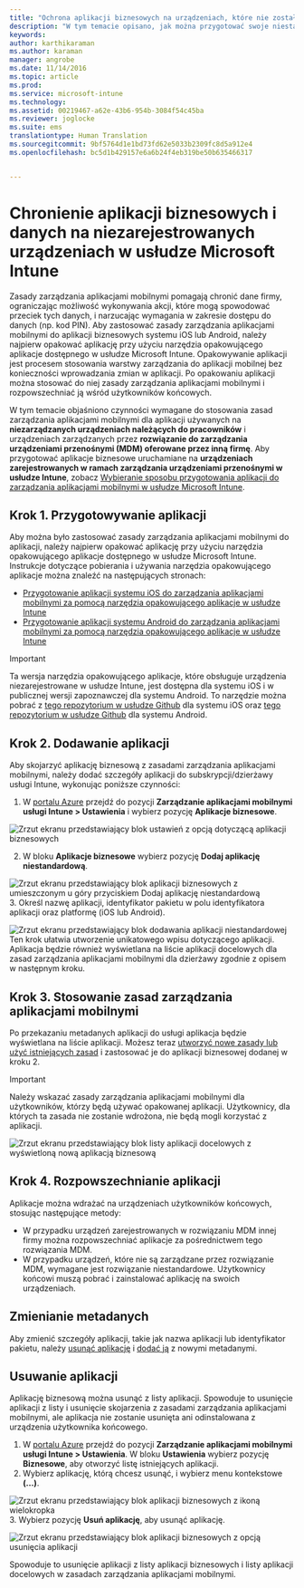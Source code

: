 ```yaml
---
title: "Ochrona aplikacji biznesowych na urządzeniach, które nie zostały zarejestrowane | Microsoft Intune"
description: "W tym temacie opisano, jak można przygotować swoje niestandardowe aplikacje biznesowe, aby mogły stosować zasady zarządzania aplikacjami mobilnymi, co może pomóc w uniknięciu utraty danych."
keywords: 
author: karthikaraman
ms.author: karaman
manager: angrobe
ms.date: 11/14/2016
ms.topic: article
ms.prod: 
ms.service: microsoft-intune
ms.technology: 
ms.assetid: 00219467-a62e-43b6-954b-3084f54c45ba
ms.reviewer: joglocke
ms.suite: ems
translationtype: Human Translation
ms.sourcegitcommit: 9bf5764d1e1bd73fd62e5033b2309fc8d5a912e4
ms.openlocfilehash: bc5d1b429157e6a6b24f4eb319be50b635466317


---
```


# <a name="protect-line-of-business-apps-and-data-on-devices-not-enrolled-in-microsoft-intune"></a>Chronienie aplikacji biznesowych i danych na niezarejestrowanych urządzeniach w usłudze Microsoft Intune

Zasady zarządzania aplikacjami mobilnymi pomagają chronić dane firmy, ograniczając możliwość wykonywania akcji, które mogą spowodować przeciek tych danych, i narzucając wymagania w zakresie dostępu do danych (np. kod PIN). Aby zastosować zasady zarządzania aplikacjami mobilnymi do aplikacji biznesowych systemu iOS lub Android, należy najpierw opakować aplikację przy użyciu narzędzia opakowującego aplikacje dostępnego w usłudze Microsoft Intune.  Opakowywanie aplikacji jest procesem stosowania warstwy zarządzania do aplikacji mobilnej bez konieczności wprowadzania zmian w aplikacji.  Po opakowaniu aplikacji można stosować do niej zasady zarządzania aplikacjami mobilnymi i rozpowszechniać ją wśród użytkowników końcowych.  

W tym temacie objaśniono czynności wymagane do stosowania zasad zarządzania aplikacjami mobilnymi dla aplikacji używanych na **niezarządzanych urządzeniach należących do pracowników** i urządzeniach zarządzanych przez **rozwiązanie do zarządzania urządzeniami przenośnymi (MDM) oferowane przez inną firmę**.  Aby przygotować aplikacje biznesowe uruchamiane na **urządzeniach zarejestrowanych w ramach zarządzania urządzeniami przenośnymi w usłudze Intune**, zobacz [Wybieranie sposobu przygotowania aplikacji do zarządzania aplikacjami mobilnymi w usłudze Microsoft Intune](decide-how-to-prepare-apps-for-mobile-application-management-with-microsoft-intune.md).


##  <a name="step-1-prepare-the-app"></a>Krok 1. Przygotowywanie aplikacji
Aby można było zastosować zasady zarządzania aplikacjami mobilnymi do aplikacji, należy najpierw opakować aplikację przy użyciu narzędzia opakowującego aplikacje dostępnego w usłudze Microsoft Intune.  Instrukcje dotyczące pobierania i używania narzędzia opakowującego aplikacje można znaleźć na następujących stronach:

- [Przygotowanie aplikacji systemu iOS do zarządzania aplikacjami mobilnymi za pomocą narzędzia opakowującego aplikacje w usłudze Intune](prepare-ios-apps-for-mobile-application-management-with-the-microsoft-intune-app-wrapping-tool.md)
- [Przygotowanie aplikacji systemu Android do zarządzania aplikacjami mobilnymi za pomocą narzędzia opakowującego aplikacje w usłudze Intune](prepare-android-apps-for-mobile-application-management-with-the-microsoft-intune-app-wrapping-tool)

>[!IMPORTANT]  
>Ta wersja narzędzia opakowującego aplikacje, które obsługuje urządzenia niezarejestrowane w usłudze Intune, jest dostępna dla systemu iOS i w publicznej wersji zapoznawczej dla systemu Android. To narzędzie można pobrać z [tego repozytorium w usłudze Github](https://github.com/msintuneappsdk/intune-app-wrapping-tool-ios) dla systemu iOS oraz [tego repozytorium w usłudze Github](https://github.com/msintuneappsdk/intune-app-wrapper-android-preview) dla systemu Android.

## <a name="step-2-add-the-app"></a>Krok 2. Dodawanie aplikacji

Aby skojarzyć aplikację biznesową z zasadami zarządzania aplikacjami mobilnymi, należy dodać szczegóły aplikacji do subskrypcji/dzierżawy usługi Intune, wykonując poniższe czynności:

1. W [portalu Azure](https://portal.azure.com/) przejdź do pozycji **Zarządzanie aplikacjami mobilnymi usługi Intune > Ustawienia** i wybierz pozycję **Aplikacje biznesowe**.

  ![Zrzut ekranu przedstawiający blok ustawień z opcją dotyczącą aplikacji biznesowych](../media/mam-azure-portal-lob-on-settings.png)

2. W bloku **Aplikacje biznesowe** wybierz pozycję **Dodaj aplikację niestandardową**.

  ![Zrzut ekranu przedstawiający blok aplikacji biznesowych z umieszczonym u góry przyciskiem Dodaj aplikację niestandardową](../media/mam-azure-portal-add-lob-app-action.png)
3.  Określ nazwę aplikacji, identyfikator pakietu w polu identyfikatora aplikacji oraz platformę (iOS lub Android).

  ![Zrzut ekranu przedstawiający blok dodawania aplikacji niestandardowej](../media/mam-azure-portal-add-app-details.png) Ten krok ułatwia utworzenie unikatowego wpisu dotyczącego aplikacji.  Aplikacja będzie również wyświetlana na liście aplikacji docelowych dla zasad zarządzania aplikacjami mobilnymi dla dzierżawy zgodnie z opisem w następnym kroku.

## <a name="step-3-apply-mam-policies"></a>Krok 3. Stosowanie zasad zarządzania aplikacjami mobilnymi
Po przekazaniu metadanych aplikacji do usługi aplikacja będzie wyświetlana na liście aplikacji.  Możesz teraz [utworzyć nowe zasady lub użyć istniejących zasad](create-and-deploy-mobile-app-management-policies-with-microsoft-intune.md) i zastosować je do aplikacji biznesowej dodanej w kroku 2.

>[!IMPORTANT]
>Należy wskazać zasady zarządzania aplikacjami mobilnymi dla użytkowników, którzy będą używać opakowanej aplikacji.  Użytkownicy, dla których ta zasada nie zostanie wdrożona, nie będą mogli korzystać z aplikacji.


  ![Zrzut ekranu przedstawiający blok listy aplikacji docelowych z wyświetloną nową aplikacją biznesową](../media/mam-azure-portal-lob-on-targeted-app-list.png)
## <a name="step-4-distribute-the-app"></a>Krok 4. Rozpowszechnianie aplikacji
Aplikacje można wdrażać na urządzeniach użytkowników końcowych, stosując następujące metody:
* W przypadku urządzeń zarejestrowanych w rozwiązaniu MDM innej firmy można rozpowszechniać aplikacje za pośrednictwem tego rozwiązania MDM.
* W przypadku urządzeń, które nie są zarządzane przez rozwiązanie MDM, wymagane jest rozwiązanie niestandardowe. Użytkownicy końcowi muszą pobrać i zainstalować aplikację na swoich urządzeniach.

## <a name="changing-the-metadata"></a>Zmienianie metadanych
Aby zmienić szczegóły aplikacji, takie jak nazwa aplikacji lub identyfikator pakietu, należy [usunąć aplikację](#remove-apps) i [dodać ją](#step-2-add-the-app) z nowymi metadanymi.

##  <a name="remove-apps"></a>Usuwanie aplikacji
Aplikację biznesową można usunąć z listy aplikacji.  Spowoduje to usunięcie aplikacji z listy i usunięcie skojarzenia z zasadami zarządzania aplikacjami mobilnymi, ale aplikacja nie zostanie usunięta ani odinstalowana z urządzenia użytkownika końcowego.  

1.  W [portalu Azure](https://portal.azure.com/) przejdź do pozycji **Zarządzanie aplikacjami mobilnymi usługi Intune > Ustawienia**.  W bloku **Ustawienia** wybierz pozycję **Biznesowe**, aby otworzyć listę istniejących aplikacji.  
2.  Wybierz aplikację, którą chcesz usunąć, i wybierz menu kontekstowe **(…)**.

  ![Zrzut ekranu przedstawiający blok aplikacji biznesowych z ikoną wielokropka](../media/mam-azure-portal-lob-context-menu.png)
3.  Wybierz pozycję **Usuń aplikację**, aby usunąć aplikację.

  ![Zrzut ekranu przedstawiający blok aplikacji biznesowych z opcją usunięcia aplikacji](../media/mam-azure-portal-delete-app.png)

  Spowoduje to usunięcie aplikacji z listy aplikacji biznesowych i listy aplikacji docelowych w zasadach zarządzania aplikacjami mobilnymi.



<!--HONumber=Nov16_HO2-->


